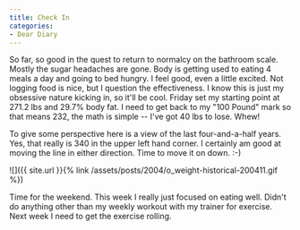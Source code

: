 ```yaml
---
title: Check In
categories:
- Dear Diary
---
```


So far, so good in the quest to return to normalcy on the bathroom scale. Mostly the sugar headaches are gone. Body is getting used to eating 4 meals a day and going to bed hungry. I feel good, even a little excited. Not logging food is nice, but I question the effectiveness. I know this is just my obsessive nature kicking in, so it'll be cool. Friday set my starting point at 271.2 lbs and 29.7% body fat. I need to get back to my "100 Pound" mark so that means 232, the math is simple -- I've got 40 lbs to lose. Whew!

To give some perspective here is a view of the last four-and-a-half years. Yes, that really is 340 in the upper left hand corner. I certainly am good at moving the line in either direction. Time to move it on down. :-)

![]({{ site.url }}{% link /assets/posts/2004/o_weight-historical-200411.gif %})

Time for the weekend. This week I really just focused on eating well. Didn't do anything other than my weekly workout with my trainer for exercise. Next week I need to get the exercise rolling.
